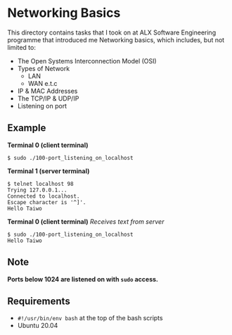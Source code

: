 #	Networking Basics

This directory contains tasks that I took on at ALX Software Engineering programme that introduced me Networking basics, which includes, but not limited to:
- The Open Systems Interconnection Model (OSI)
- Types of Network
	- LAN
	- WAN e.t.c
- IP & MAC Addresses
- The TCP/IP & UDP/IP
- Listening on port

## Example
**Terminal 0 (client terminal)**
```
$ sudo ./100-port_listening_on_localhost

```
**Terminal 1 (server terminal)**
```
$ telnet localhost 98
Trying 127.0.0.1...
Connected to localhost.
Escape character is '^]'.
Hello Taiwo
```
**Terminal 0 (client terminal)** *Receives text from server*
```
$ sudo ./100-port_listening_on_localhost
Hello Taiwo
```

## Note
**Ports below 1024 are listened on with ```sudo``` access.**

## Requirements
- ```#!/usr/bin/env bash``` at the top of the bash scripts
- Ubuntu 20.04
